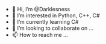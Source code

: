 - 👋 Hi, I’m @Darklesness
- 👀 I’m interested in Python, C++, C#
- 🌱 I’m currently learning C#
- 💞️ I’m looking to collaborate on ...
- 📫 How to reach me ...

<!---
Darklesness/Darklesness is a ✨ special ✨ repository because its `README.md` (this file) appears on your GitHub profile.
You can click the Preview link to take a look at your changes.
--->
